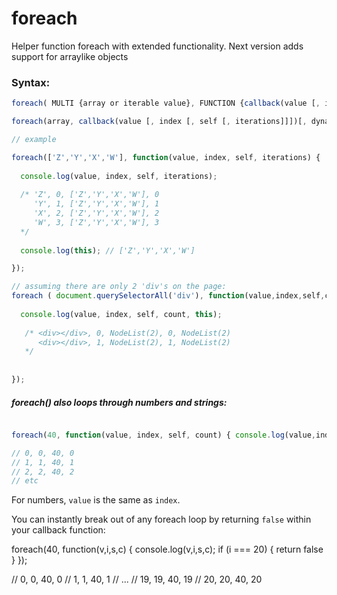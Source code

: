 # foreach
Helper function foreach with extended functionality.
Next version adds support for arraylike objects

### Syntax: 
```javascript
foreach( MULTI {array or iterable value}, FUNCTION {callback(value [, index, [, self [, iterations]]]){} }, BOOLEAN {use_dynamic_length}, MULTI {modify_this_scope});
```

```javascript
foreach(array, callback(value [, index [, self [, iterations]]])[, dynamiclength][, thisArg]);

// example

foreach(['Z','Y','X','W'], function(value, index, self, iterations) {
  
  console.log(value, index, self, iterations); 
  
  /* 'Z', 0, ['Z','Y','X','W'], 0
     'Y', 1, ['Z','Y','X','W'], 1
     'X', 2, ['Z','Y','X','W'], 2
     'W', 3, ['Z','Y','X','W'], 3
  */
  
  console.log(this); // ['Z','Y','X','W']

});

// assuming there are only 2 'div's on the page:
foreach ( document.querySelectorAll('div'), function(value,index,self,count) {
		
  console.log(value, index, self, count, this);
      
   /* <div></div>, 0, NodeList(2), 0, NodeList(2)
      <div></div>, 1, NodeList(2), 1, NodeList(2)
   */
    
		
});


```

##### foreach() also loops through numbers and strings:

```javascript

foreach(40, function(value, index, self, count) { console.log(value,index,self,count); });

// 0, 0, 40, 0 
// 1, 1, 40, 1 
// 2, 2, 40, 2
// etc

```
For numbers, `value` is the same as `index`. 

You can instantly break out of any foreach loop by returning `false` within your callback function:

foreach(40, function(v,i,s,c) {
  console.log(v,i,s,c);
  if (i === 20) { return false }
});

// 0, 0, 40, 0
// 1, 1, 40, 1 
// ...
// 19, 19, 40, 19
// 20, 20, 40, 20

